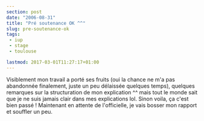 ```yaml
---
section: post
date: "2006-08-31"
title: "Pré soutenance OK ^^"
slug: pre-soutenance-ok
tags:
 - iup
 - stage
 - toulouse

lastmod: 2017-03-01T11:27:17+01:00
---
```


Visiblement mon travail a porté ses fruits (oui la chance ne m'a pas abandonnée finalement, juste un peu délaissée quelques temps), quelques remarques sur la structuration de mon explication ^^ mais tout le monde sait que je ne suis jamais clair dans mes explications lol. Sinon voila, ça c'est bien passé ! Maintenant en attente de l'officielle, je vais bosser mon rapport et souffler un peu.
